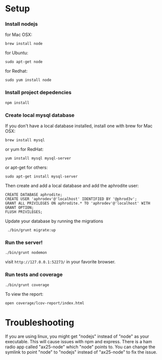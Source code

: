 Setup
============

### Install nodejs

for Mac OSX:

```
brew install node
```

for Ubuntu:

```
sudo apt-get node
```

for Redhat:

```
sudo yum install node
```

### Install project depedencies

```
npm install
```

### Create local mysql database

If you don't have a local database installed, install one with brew for Mac OSX:
```
brew install mysql
```

or yum for RedHat:
```
yum install mysql mysql-server
```
or apt-get for others:
```
sudo apt-get install mysql-server
```

Then create and add a local database and add the aphrodite user:
```
CREATE DATABASE aphrodite;
CREATE USER 'aphrodev'@'localhost' IDENTIFIED BY '@phrod3v';
GRANT ALL PRIVILEGES ON aphrodite.* TO 'aphrodev'@'localhost' WITH GRANT OPTION;
FLUSH PRIVILEGES;
```

Update your database by running the migrations
```
 ./bin/grunt migrate:up
 ```

### Run the server!

```
./bin/grunt nodemon
```

visit `http://127.0.0.1:52273/` in your favorite browser.

### Run tests and coverage

```
./bin/grunt coverage
```

To view the report:
```
open coverage/lcov-report/index.html 
```

Troubleshooting
===============

If you are using linux, you might get "nodejs" instead of "node" as your executable.  This will cause issues with npm and express.  There is a ham radio app called "ax25-node" which "node" points to.  You can change the symlink to point "node" to "nodejs" instead of "ax25-node" to fix the issue.
